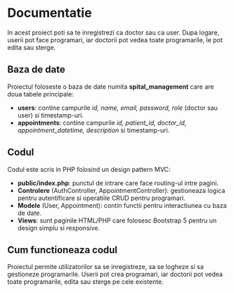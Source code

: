 # Documentatie

In acest proiect poti sa te inregistrezi ca doctor sau ca user. Dupa logare, userii pot face programari, iar doctorii pot vedea toate programarile, le pot edita sau sterge.

## Baza de date

Proiectul foloseste o baza de date numita **spital_management** care are doua tabele principale:

- **users**: contine campurile *id, name, email, password, role* (doctor sau user) si timestamp-uri.
- **appointments**: contine campurile *id, patient_id, doctor_id, appointment_datetime, description* si timestamp-uri.

## Codul

Codul este scris in PHP folosind un design pattern MVC:

- **public/index.php**: punctul de intrare care face routing-ul intre pagini.
- **Controlere** (AuthController, AppointmentController): gestioneaza logica pentru autentificare si operatiile CRUD pentru programari.
- **Modele** (User, Appointment): contin functii pentru interactiunea cu baza de date.
- **Views**: sunt paginile HTML/PHP care folosesc Bootstrap 5 pentru un design simplu si responsive.

## Cum functioneaza codul

Proiectul permite utilizatorilor sa se inregistreze, sa se logheze si sa gestioneze programarile. Userii pot crea programari, iar doctorii pot vedea toate programarile, edita sau sterge pe cele existente.
